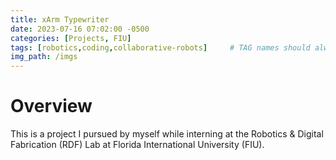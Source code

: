 ```yaml
---
title: xArm Typewriter
date: 2023-07-16 07:02:00 -0500
categories: [Projects, FIU]
tags: [robotics,coding,collaborative-robots]     # TAG names should always be lowercase
img_path: /imgs
---
```

# Overview
This is a project I pursued by myself while interning at the Robotics & Digital Fabrication (RDF) Lab at Florida International University (FIU). 